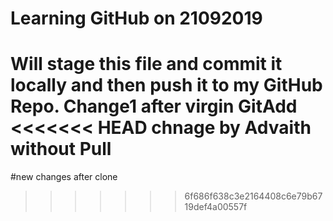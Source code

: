 # Learning GitHub on 21092019
Will stage this file and commit  it locally and then push it to my GitHub Repo.
Change1 after virgin GitAdd
<<<<<<< HEAD
chnage by Advaith without Pull
=======
#new changes after clone
>>>>>>> 6f686f638c3e2164408c6e79b6719def4a00557f
